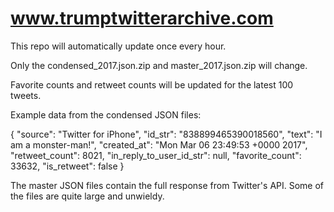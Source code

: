 # www.trumptwitterarchive.com

This repo will automatically update once every hour.

Only the condensed_2017.json.zip and master_2017.json.zip will change. 

Favorite counts and retweet counts will be updated for the latest 100 tweets.

Example data from the condensed JSON files:

  {
    "source": "Twitter for iPhone",
    "id_str": "838899465390018560",
    "text": "I am a monster-man!",
    "created_at": "Mon Mar 06 23:49:53 +0000 2017",
    "retweet_count": 8021,
    "in_reply_to_user_id_str": null,
    "favorite_count": 33632,
    "is_retweet": false
  }
  
The master JSON files contain the full response from Twitter's API. Some of the files are quite large and unwieldy.
